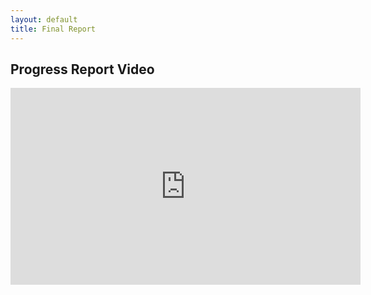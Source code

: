 ```yaml
---
layout: default
title: Final Report
---
```


## Progress Report Video
<iframe width="560" height="315" src="https://youtu.be/LJXqEdy_ocg?si=DNRZObwZf47i_Wy5" frameborder="0" allowfullscreen></iframe>